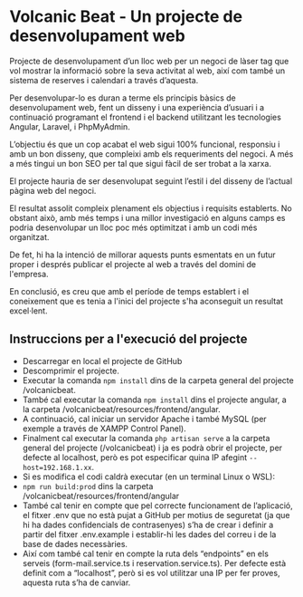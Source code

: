 # Volcanic Beat - Un projecte de desenvolupament web

Projecte de desenvolupament d’un lloc web per un negoci de làser tag que vol mostrar la informació sobre la seva activitat al web, així com també un sistema de reserves i calendari a través d’aquesta. 

Per desenvolupar-lo es duran a terme els principis bàsics de desenvolupament web, fent un disseny i una experiència d’usuari i a continuació programant el frontend i el backend utilitzant les tecnologies Angular, Laravel, i PhpMyAdmin. 

L’objectiu és que un cop acabat el web sigui 100% funcional, responsiu i amb un bon disseny, que compleixi amb els requeriments del negoci. A més a més tingui un bon SEO per tal que sigui fàcil de ser trobat a la xarxa.

El projecte hauria de ser desenvolupat seguint l’estil i del disseny de l’actual pàgina web del negoci.

El resultat assolit compleix plenament els objectius i requisits establerts. No obstant això, amb més temps i una millor investigació en alguns camps es podria desenvolupar un lloc poc més optimitzat i amb un codi més organitzat.

De fet, hi ha la intenció de millorar aquests punts esmentats en un futur proper i després publicar el projecte al web a través del domini de l'empresa.

En conclusió, es creu que amb el període de temps establert i el coneixement que es tenia a l'inici del projecte s'ha aconseguit un resultat excel·lent.

## Instruccions per a l'execució del projecte

-	Descarregar en local el projecte de GitHub
-	Descomprimir el projecte.
-	Executar la comanda <code>npm install</code> dins de la carpeta general del projecte /volcanicbeat.
-   També cal executar la comanda <code>npm install</code> dins el projecte angular, a la carpeta /volcanicbeat/resources/frontend/angular.
-	A continuació, cal iniciar un servidor Apache i també MySQL (per exemple a través de XAMPP Control Panel).
-	Finalment cal executar la comanda <code>php artisan serve</code> a la carpeta general del projecte (/volcanicbeat) i ja es podrà obrir el projecte, per defecte al localhost, però es pot especificar quina IP afegint <code>--host=192.168.1.xx</code>.
-	Si es modifica el codi caldrà executar (en un terminal Linux o WSL):
  -	<code>npm run build:prod</code> dins la carpeta /volcanicbeat/resources/frontend/angular
-	També cal tenir en compte que pel correcte funcionament de l’aplicació, el fitxer .env que no està pujat a GitHub per motius de seguretat (ja que hi ha dades confidencials de contrasenyes) s’ha de crear i definir a partir del fitxer .env.example i establir-hi les dades del correu i de la base de dades necessàries.
-	Així com també cal tenir en compte la ruta dels “endpoints” en els serveis (form-mail.service.ts i reservation.service.ts). Per defecte està definit com a “localhost”, però si es vol utilitzar una IP per fer proves, aquesta ruta s’ha de canviar.